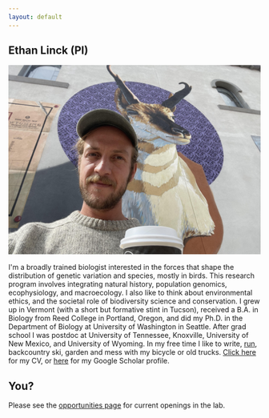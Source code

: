 ```yaml
---
layout: default
---
```


## Ethan Linck (PI)

![](images/elinck.jpeg)  

I'm a broadly trained biologist interested in the forces that shape the distribution of genetic variation and species, mostly in birds. This research program involves integrating natural history, population genomics, ecophysiology, and macroecology. I also like to think about environmental ethics, and the societal role of biodiversity science and conservation. I grew up in Vermont (with a short but formative stint in Tucson), received a B.A. in Biology from Reed College in Portland, Oregon, and did my Ph.D. in the Department of Biology at University of Washington in Seattle. After grad school I was postdoc at University of Tennessee, Knoxville, University of New Mexico, and University of Wyoming. In my free time I like to write, [run](https://elinck.org/running), backcountry ski, garden and mess with my bicycle or old trucks. [Click here](https://github.com/elinck/elinck_CV/blob/master/elinck_CV.pdf) for my CV, or [here](https://scholar.google.com/citations?user=9jNmRcsAAAAJ&hl=en) for my Google Scholar profile.

## You?

Please see the [opportunities page](https://elinck.org/opportunities) for current openings in the lab.

